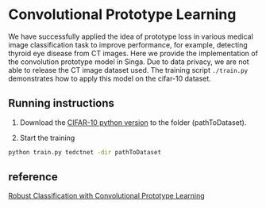 <!--
    Licensed to the Apache Software Foundation (ASF) under one
    or more contributor license agreements.  See the NOTICE file
    distributed with this work for additional information
    regarding copyright ownership.  The ASF licenses this file
    to you under the Apache License, Version 2.0 (the
    "License"); you may not use this file except in compliance
    with the License.  You may obtain a copy of the License at

      http://www.apache.org/licenses/LICENSE-2.0

    Unless required by applicable law or agreed to in writing,
    software distributed under the License is distributed on an
    "AS IS" BASIS, WITHOUT WARRANTIES OR CONDITIONS OF ANY
    KIND, either express or implied.  See the License for the
    specific language governing permissions and limitations
    under the License.
-->

# Convolutional Prototype Learning

We have successfully applied the idea of prototype loss in various medical image classification task to improve performance, for example, detecting thyroid eye disease from CT images. Here we provide the implementation of the convolution prototype model in Singa. Due to data privacy, we are not able to release the CT image dataset used. The training script `./train.py` demonstrates how to apply this model on the cifar-10 dataset.


## Running instructions

1. Download the [CIFAR-10 python version](https://www.cs.toronto.edu/~kriz/cifar.html) to the folder (pathToDataset).

2. Start the training

```bash
python train.py tedctnet -dir pathToDataset
```

## reference

[Robust Classification with Convolutional Prototype Learning](https://arxiv.org/abs/1805.03438)
